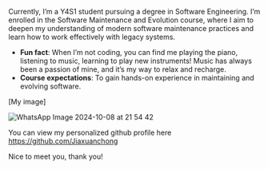 Currently, I’m a Y4S1 student pursuing a degree in Software Engineering. I’m enrolled in the Software Maintenance and Evolution course, where I aim to deepen my understanding of modern software maintenance practices and learn how to work effectively with legacy systems.

- **Fun fact**: When I’m not coding, you can find me playing the piano, listening to music, learning to play new instruments! Music has always been a passion of mine, and it’s my way to relax and recharge.
- **Course expectations**: To gain hands-on experience in maintaining and evolving software.

[My image] 


![WhatsApp Image 2024-10-08 at 21 54 42](https://github.com/user-attachments/assets/64a3678e-05c5-41c9-b439-ea4aa74482cc)

You can view my personalized github profile here
https://github.com/Jiaxuanchong

Nice to meet you, thank you!
